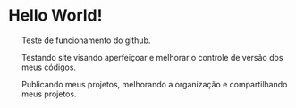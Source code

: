 <h1>Hello World!</h1>

<list>
<ul>Teste de funcionamento do github.</ul>
<ul>Testando site visando aperfeiçoar e melhorar o controle de versão dos meus códigos.</ul>
<ul>Publicando meus projetos, melhorando a organização e compartilhando meus projetos.</ul>
</list>
